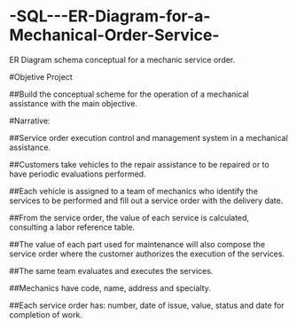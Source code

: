 # -SQL---ER-Diagram-for-a-Mechanical-Order-Service-
ER Diagram schema  conceptual  for a  mechanic service order.


#Objetive Project

##Build the conceptual scheme for the operation of a mechanical assistance  with the main objective.



#Narrative:


##Service order execution control and management system in a mechanical assistance.

##Customers take vehicles to the repair assistance to be repaired or to have periodic evaluations performed.

##Each vehicle is assigned to a team of mechanics who identify the services to be performed and fill out a service order with the delivery date.

##From the service order, the value of each service is calculated, consulting a labor reference table.

##The value of each part used for maintenance will also compose the  service order  where the customer authorizes the execution of the services.

##The same team evaluates and executes the services.

##Mechanics have code, name, address and specialty.

##Each service order has: number, date of issue, value, status and date for completion of work.
